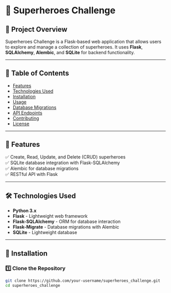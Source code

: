 # 🚀 Superheroes Challenge

## 📌 Project Overview
Superheroes Challenge is a Flask-based web application that allows users to explore and manage a collection of superheroes. It uses **Flask**, **SQLAlchemy**, **Alembic**, and **SQLite** for backend functionality.

---

## 📖 Table of Contents  
- [Features](#features)  
- [Technologies Used](#technologies-used)  
- [Installation](#installation)  
- [Usage](#usage)  
- [Database Migrations](#database-migrations)  
- [API Endpoints](#api-endpoints)  
- [Contributing](#contributing)  
- [License](#license)  

---

## 🎯 Features  
✅ Create, Read, Update, and Delete (CRUD) superheroes  
✅ SQLite database integration with Flask-SQLAlchemy  
✅ Alembic for database migrations  
✅ RESTful API with Flask  

---

## 🛠 Technologies Used  
- **Python 3.x**  
- **Flask** - Lightweight web framework  
- **Flask-SQLAlchemy** - ORM for database interaction  
- **Flask-Migrate** - Database migrations with Alembic  
- **SQLite** - Lightweight database  

---

## 🔧 Installation  

### 1️⃣ Clone the Repository  
```sh
git clone https://github.com/your-username/superheroes_challenge.git
cd superheroes_challenge
